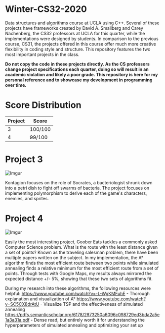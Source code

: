 # Winter-CS32-2020
Data structures and algorithms course at UCLA using C++. Several of these projects have frameworks created by David A. Smallberg and Carey Nachenberg, the CS32 professors at UCLA for this quarter, while the implementations were designed by students. In comparison to the previous course, CS31, the projects offered in this course offer much more creative flexibility in coding style and structure. This repository features the two most important projects in the class.




**Do not copy the code in these projects directly. As the CS professors change project specifications each quarter, doing so will result in an academic violation and likely a poor grade. This repository is here for my personal reference and to showcase my development in programming over time.**

# Score Distribution

| Project  | Score |
| ------------- | ------------- |
| 3  | 100/100  |
| 4  | 99/100  |

# Project 3
![Imgur](https://i.imgur.com/ov4VDne.png)

Kontagion focuses on the role of Socrates, a bacteriologist shrunk down into a petri dish to fight off swarms of bacteria. The project focuses on implementing polymorphism to derive each of the game's characters, enemies, and sprites.

# Project 4
![Imgur](https://i.imgur.com/X7na80m.png)

Easily the most interesting project, Goober Eats tackles a commonly asked Computer Science problem. What is the route with the least distance given a set of points? Known as the traveling salesman problem, there have been multiple papers written on the subject. In my implementation, the A* algorithm finds the most efficient route between two points while simulated annealing finds a relative minimum for the most efficient route from a set of points. Through tests with Google Maps, my results always mirrored the expected distance +/- 5%, showing that these two sets of algorithms fit. 

During my research into these algorithms, the following resources were helpful:
https://www.youtube.com/watch?v=-L-WgKMFuhE - Thorough explanation and visualization of A*
https://www.youtube.com/watch?v=SC5CX8drAtU - Visualize TSP and the effectiveness of simulated annealing
https://pdfs.semanticscholar.org/6178/2873250a6096c098729ed3bda2a5e1a3a31a.pdf - Dense read, but entirely worth it for understanding the hyperparameters of simulated annealing and optimizing your set up
